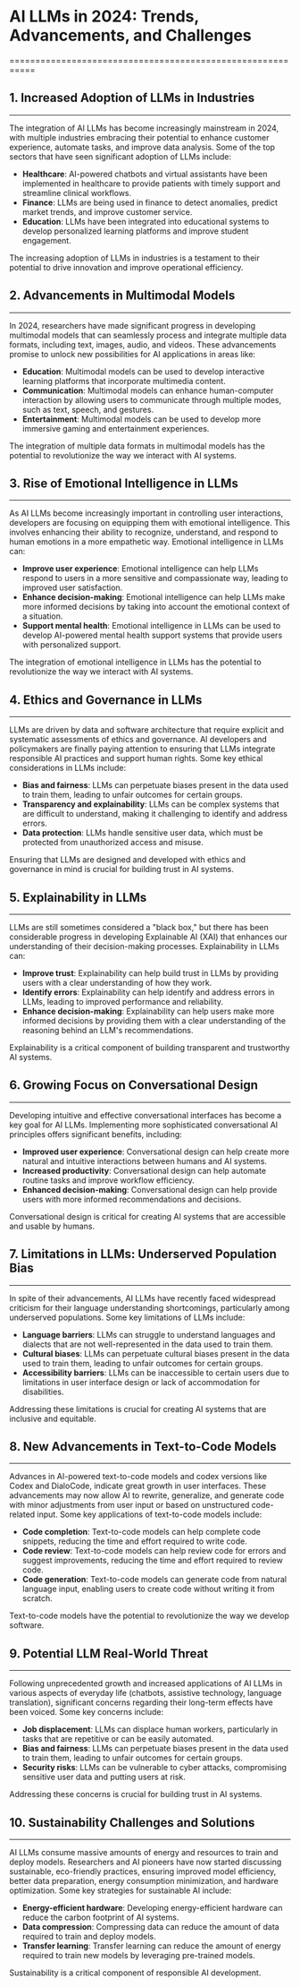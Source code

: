 # AI LLMs in 2024: Trends, Advancements, and Challenges
===========================================================

## **1. Increased Adoption of LLMs in Industries**
------------------------------------------------

The integration of AI LLMs has become increasingly mainstream in 2024, with multiple industries embracing their potential to enhance customer experience, automate tasks, and improve data analysis. Some of the top sectors that have seen significant adoption of LLMs include:

* **Healthcare**: AI-powered chatbots and virtual assistants have been implemented in healthcare to provide patients with timely support and streamline clinical workflows.
* **Finance**: LLMs are being used in finance to detect anomalies, predict market trends, and improve customer service.
* **Education**: LLMs have been integrated into educational systems to develop personalized learning platforms and improve student engagement.

The increasing adoption of LLMs in industries is a testament to their potential to drive innovation and improve operational efficiency.

## **2. Advancements in Multimodal Models**
------------------------------------------

In 2024, researchers have made significant progress in developing multimodal models that can seamlessly process and integrate multiple data formats, including text, images, audio, and videos. These advancements promise to unlock new possibilities for AI applications in areas like:

* **Education**: Multimodal models can be used to develop interactive learning platforms that incorporate multimedia content.
* **Communication**: Multimodal models can enhance human-computer interaction by allowing users to communicate through multiple modes, such as text, speech, and gestures.
* **Entertainment**: Multimodal models can be used to develop more immersive gaming and entertainment experiences.

The integration of multiple data formats in multimodal models has the potential to revolutionize the way we interact with AI systems.

## **3. Rise of Emotional Intelligence in LLMs**
-----------------------------------------------

As AI LLMs become increasingly important in controlling user interactions, developers are focusing on equipping them with emotional intelligence. This involves enhancing their ability to recognize, understand, and respond to human emotions in a more empathetic way. Emotional intelligence in LLMs can:

* **Improve user experience**: Emotional intelligence can help LLMs respond to users in a more sensitive and compassionate way, leading to improved user satisfaction.
* **Enhance decision-making**: Emotional intelligence can help LLMs make more informed decisions by taking into account the emotional context of a situation.
* **Support mental health**: Emotional intelligence in LLMs can be used to develop AI-powered mental health support systems that provide users with personalized support.

The integration of emotional intelligence in LLMs has the potential to revolutionize the way we interact with AI systems.

## **4. Ethics and Governance in LLMs**
--------------------------------------

LLMs are driven by data and software architecture that require explicit and systematic assessments of ethics and governance. AI developers and policymakers are finally paying attention to ensuring that LLMs integrate responsible AI practices and support human rights. Some key ethical considerations in LLMs include:

* **Bias and fairness**: LLMs can perpetuate biases present in the data used to train them, leading to unfair outcomes for certain groups.
* **Transparency and explainability**: LLMs can be complex systems that are difficult to understand, making it challenging to identify and address errors.
* **Data protection**: LLMs handle sensitive user data, which must be protected from unauthorized access and misuse.

Ensuring that LLMs are designed and developed with ethics and governance in mind is crucial for building trust in AI systems.

## **5. Explainability in LLMs**
-------------------------------

LLMs are still sometimes considered a "black box," but there has been considerable progress in developing Explainable AI (XAI) that enhances our understanding of their decision-making processes. Explainability in LLMs can:

* **Improve trust**: Explainability can help build trust in LLMs by providing users with a clear understanding of how they work.
* **Identify errors**: Explainability can help identify and address errors in LLMs, leading to improved performance and reliability.
* **Enhance decision-making**: Explainability can help users make more informed decisions by providing them with a clear understanding of the reasoning behind an LLM's recommendations.

Explainability is a critical component of building transparent and trustworthy AI systems.

## **6. Growing Focus on Conversational Design**
-----------------------------------------------

Developing intuitive and effective conversational interfaces has become a key goal for AI LLMs. Implementing more sophisticated conversational AI principles offers significant benefits, including:

* **Improved user experience**: Conversational design can help create more natural and intuitive interactions between humans and AI systems.
* **Increased productivity**: Conversational design can help automate routine tasks and improve workflow efficiency.
* **Enhanced decision-making**: Conversational design can help provide users with more informed recommendations and decisions.

Conversational design is critical for creating AI systems that are accessible and usable by humans.

## **7. Limitations in LLMs: Underserved Population Bias**
---------------------------------------------------------

In spite of their advancements, AI LLMs have recently faced widespread criticism for their language understanding shortcomings, particularly among underserved populations. Some key limitations of LLMs include:

* **Language barriers**: LLMs can struggle to understand languages and dialects that are not well-represented in the data used to train them.
* **Cultural biases**: LLMs can perpetuate cultural biases present in the data used to train them, leading to unfair outcomes for certain groups.
* **Accessibility barriers**: LLMs can be inaccessible to certain users due to limitations in user interface design or lack of accommodation for disabilities.

Addressing these limitations is crucial for creating AI systems that are inclusive and equitable.

## **8. New Advancements in Text-to-Code Models**
-----------------------------------------------

Advances in AI-powered text-to-code models and codex versions like Codex and DialoCode, indicate great growth in user interfaces. These advancements may now allow AI to rewrite, generalize, and generate code with minor adjustments from user input or based on unstructured code-related input. Some key applications of text-to-code models include:

* **Code completion**: Text-to-code models can help complete code snippets, reducing the time and effort required to write code.
* **Code review**: Text-to-code models can help review code for errors and suggest improvements, reducing the time and effort required to review code.
* **Code generation**: Text-to-code models can generate code from natural language input, enabling users to create code without writing it from scratch.

Text-to-code models have the potential to revolutionize the way we develop software.

## **9. Potential LLM Real-World Threat**
-------------------------------------------

Following unprecedented growth and increased applications of AI LLMs in various aspects of everyday life (chatbots, assistive technology, language translation), significant concerns regarding their long-term effects have been voiced. Some key concerns include:

* **Job displacement**: LLMs can displace human workers, particularly in tasks that are repetitive or can be easily automated.
* **Bias and fairness**: LLMs can perpetuate biases present in the data used to train them, leading to unfair outcomes for certain groups.
* **Security risks**: LLMs can be vulnerable to cyber attacks, compromising sensitive user data and putting users at risk.

Addressing these concerns is crucial for building trust in AI systems.

## **10. Sustainability Challenges and Solutions**
-------------------------------------------------

AI LLMs consume massive amounts of energy and resources to train and deploy models. Researchers and AI pioneers have now started discussing sustainable, eco-friendly practices, ensuring improved model efficiency, better data preparation, energy consumption minimization, and hardware optimization. Some key strategies for sustainable AI include:

* **Energy-efficient hardware**: Developing energy-efficient hardware can reduce the carbon footprint of AI systems.
* **Data compression**: Compressing data can reduce the amount of data required to train and deploy models.
* **Transfer learning**: Transfer learning can reduce the amount of energy required to train new models by leveraging pre-trained models.

Sustainability is a critical component of responsible AI development.